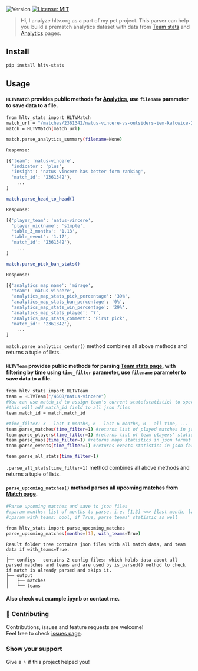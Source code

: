 <p>
  <img alt="Version" src="https://img.shields.io/badge/version-0.1.7-blue.svg?cacheSeconds=2592000" />
  <a href="#" target="_blank">
    <img alt="License: MIT" src="https://img.shields.io/badge/License-MIT-yellow.svg" />
  </a>
</p>

> Hi, I analyze hltv.org as a part of my pet project.
> This parser can help you build a prematch analytics dataset with data from [Team stats]( https://www.hltv.org/stats/teams) and [Analytics](https://www.hltv.org/betting/analytics) pages.



## Install

```sh
pip install hltv-stats
```

## Usage
#### ```HLTVMatch``` provides public methods for [Analytics](https://www.hltv.org/betting/analytics), use ```filename``` parameter to save data to a file.
```sh
from hltv_stats import HLTVMatch
match_url = "/matches/2361342/natus-vincere-vs-outsiders-iem-katowice-2023"
match = HLTVMatch(match_url)
```
```sh
match.parse_analytics_summary(filename=None)
```

```sh
Response:

[{'team': 'natus-vincere',
  'indicator': 'plus',
  'insight': 'natus vincere has better form ranking',
  'match_id': '2361342'},
    ...
]
```
```sh
match.parse_head_to_head()
```

```sh
Response:

[{'player_team': 'natus-vincere',
  'player_nickname': 's1mple',
  'table_3_months': '1.13',
  'table_event': '1.17',
  'match_id': '2361342'},
    ...
]
```
```sh
match.parse_pick_ban_stats()
```

```sh
Response:

[{'analytics_map_name': 'mirage',
  'team': 'natus-vincere',
  'analytics_map_stats_pick_percentage': '39%',
  'analytics_map_stats_ban_percentage': '0%',
  'analytics_map_stats_win_percentage': '29%',
  'analytics_map_stats_played': '7',
  'analytics_map_stats_comment': 'First pick',
  'match_id': '2361342'},
    ...
]
```
```match.parse_analytics_center()``` method combines all above methods and returns a tuple of lists.

#### ```HLTVTeam``` provides public methods for parsing [Team stats page]( https://www.hltv.org/stats/teams), with filtering by time using ```time_filter``` parameter, use ```filename``` parameter to save data to a file.
```sh
from hltv_stats import HLTVTeam
team = HLTVTeam("/4608/natus-vincere")
#You can use match_id to assign team's current state(statistic) to specific match
#this will add match_id field to all json files
team.match_id = match.match_id
```
```sh
#time_filter: 3 - last 3 months, 6 - last 6 months, 0 - all time, ...
team.parse_matches(time_filter=1) #returns list of played matches in json format
team.parse_players(time_filter=1) #returns list of team players' statistics in json format
team.parse_maps(time_filter=1) #returns maps statistics in json format
team.parse_events(time_filter=1) #returns events statistics in json format

team.parse_all_stats(time_filter=1)
```
```.parse_all_stats(time_filter=1)``` method combines all above methods and returns a tuple of lists.

#### ```parse_upcoming_matches()``` method parses all upcoming matches from [Match page](https://www.hltv.org/matches).
```sh
#Parse upcoming matches and save to json files
#:param months: list of months to parse, i.e. [1,3] <=> [last month, last 3 months]
#:param with_teams: bool, if True, parse teams' statistic as well

from hltv_stats import parse_upcoming_matches
parse_upcoming_matches(months=[1], with_teams=True)
```


```
Result folder tree contains json files with all match data, and team data if with_teams=True.
.
├── configs - contains 2 config files: which holds data about all parsed matches and teams and are used by is_parsed() method to check if match is already parsed and skips it.
├── output
│   ├── matches 
│   └── teams
```
#### Also check out example.ipynb or contact me.

### 🤝 Contributing

Contributions, issues and feature requests are welcome!<br />Feel free to check [issues page](https://github.com/a3agalyan/hltv-stats/issues). 

### Show your support

Give a ⭐️ if this project helped you!